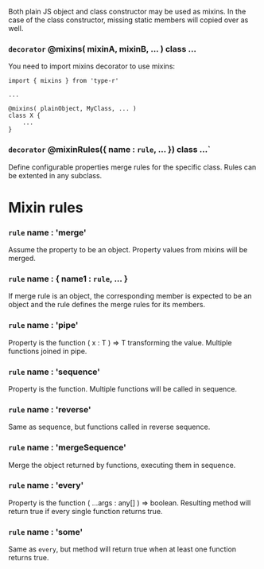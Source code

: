 Both plain JS object and class constructor may be used as mixins. In the case of the class constructor, missing static members will copied over as well.

### `decorator` @mixins( mixinA, mixinB, ... ) class ...

You need to import mixins decorator to use mixins:

    import { mixins } from 'type-r'

    ...

    @mixins( plainObject, MyClass, ... )
    class X {
        ...
    }

### `decorator` @mixinRules({ name : `rule`, ... }) class ...`

Define configurable properties merge rules for the specific class. Rules can be extented in any subclass.

# Mixin rules

### `rule` name : 'merge'

Assume the property to be an object. Property values from mixins will be merged.

### `rule` name : { name1 : `rule`, ... }

If merge rule is an object, the corresponding member is expected to be an object and the rule defines the merge rules for its members.

### `rule` name : 'pipe'

Property is the function ( x : T ) => T transforming the value. Multiple functions joined in pipe.

### `rule` name : 'sequence'

Property is the function. Multiple functions will be called in sequence.

### `rule` name : 'reverse'
Same as sequence, but functions called in reverse sequence.

### `rule` name : 'mergeSequence'
Merge the object returned by functions, executing them in sequence.

### `rule` name : 'every'
Property is the function ( ...args : any[] ) => boolean. Resulting method will return true if every single function returns true.

### `rule` name : 'some'
Same as `every`, but method will return true when at least one function returns true.
